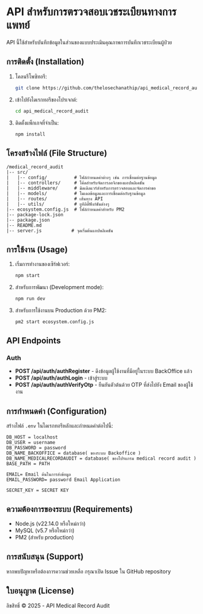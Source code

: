 # API สำหรับการตรวจสอบเวชระเบียนทางการแพทย์

API นี้ใช้สำหรับบันทึกข้อมูลในส่วนของแบบประเมินคุณภาพการบันทึกเวชระเบียนผู้ป่วย

## การติดตั้ง (Installation)

1. โคลนรีโพซิทอรี:
   ```bash
   git clone https://github.com/thelosechanathip/api_medical_record_audit.git
   ```

2. เข้าไปยังไดเรกทอรีของโปรเจกต์:
   ```bash
   cd api_medical_record_audit
   ```

3. ติดตั้งแพ็กเกจที่จำเป็น:
   ```bash
   npm install
   ```

## โครงสร้างไฟล์ (File Structure)

```
/medical_record_audit
|-- src/
|   |-- config/          # ไฟล์กำหนดค่าต่างๆ เช่น การเชื่อมต่อฐานข้อมูล
|   |-- controllers/     # โค้ดสำหรับจัดการลอจิกของแอปพลิเคชัน
|   |-- middleware/      # มิดเดิลแวร์สำหรับการตรวจสอบและจัดการคำขอ
|   |-- models/          # โมเดลข้อมูลและการเชื่อมต่อกับฐานข้อมูล
|   |-- routes/          # เส้นทาง API
|   |-- utils/           # ยูทิลิตี้ฟังก์ชันต่างๆ
|-- ecosystem.config.js  # ไฟล์กำหนดค่าสำหรับ PM2
|-- package-lock.json
|-- package.json
|-- README.md
|-- server.js           # จุดเริ่มต้นแอปพลิเคชัน
```

## การใช้งาน (Usage)

1. เริ่มการทำงานของเซิร์ฟเวอร์:
   ```bash
   npm start
   ```

2. สำหรับการพัฒนา (Development mode):
   ```bash
   npm run dev
   ```

3. สำหรับการใช้งานบน Production ด้วย PM2:
   ```bash
   pm2 start ecosystem.config.js
   ```

## API Endpoints

### Auth

- **POST /api/auth/authRegister** - ดึงข้อมูลผู้ใช้งานที่มีอยู่ในระบบ BackOffice แล้ว
- **POST /api/auth/authLogin** - เข้าสู่ระบบ
- **POST /api/auth/authVerifyOtp** - ยืนยันตัวต้นด้วย OTP ที่ส่งไปยัง Email ของผู้ใช้งาน

## การกำหนดค่า (Configuration)

สร้างไฟล์ `.env` ในไดเรกทอรีหลักและกำหนดค่าต่อไปนี้:

```
DB_HOST = localhost
DB_USER = username
DB_PASSWORD = password
DB_NAME_BACKOFFICE = database( ของระบบ Backoffice )
DB_NAME_MEDICALRECORDAUDIT = database( ของโปรแกรม medical record audit )
BASE_PATH = PATH

EMAIL= Email ต้นในการส่งข้อมูล
EMAIL_PASSWORD= password Email Application

SECRET_KEY = SECRET KEY
```

## ความต้องการของระบบ (Requirements)

- Node.js (v22.14.0 หรือใหม่กว่า)
- MySQL (v5.7 หรือใหม่กว่า)
- PM2 (สำหรับ production)

## การสนับสนุน (Support)

หากพบปัญหาหรือต้องการความช่วยเหลือ กรุณาเปิด Issue ใน GitHub repository

## ใบอนุญาต (License)

ลิขสิทธิ์ © 2025 - API Medical Record Audit